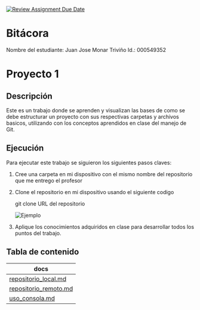 [![Review Assignment Due Date](https://classroom.github.com/assets/deadline-readme-button-22041afd0340ce965d47ae6ef1cefeee28c7c493a6346c4f15d667ab976d596c.svg)](https://classroom.github.com/a/3WK28ho-)
# Bitácora
Nombre del estudiante: Juan Jose Monar Triviño 
Id.: 000549352
# Proyecto 1
## Descripción
Este es un trabajo donde se aprenden y visualizan las bases de como se debe estructurar un proyecto con sus respectivas carpetas y archivos basicos, utilizando con los conceptos aprendidos en clase del manejo de Git.
## Ejecución
Para ejecutar este trabajo se siguieron los siguientes pasos claves:
1. Cree una carpeta en mi dispositivo con el mismo nombre del repositorio que me entrego el profesor 
2. Clone el repositorio en mi dispositivo usando el siguiente codigo

   git clone URL del repositorio

   ![Ejemplo](~/Documents/prog-2510-git-github-MonarBQ/mi_proyecto/images/13b9045a-c23a-45d6-a6a6-5632f47a6b66.jpg)

3. Aplique los conocimientos adquiridos en clase para desarrollar todos los puntos del trabajo.

## Tabla de contenido 
| docs| 
|--------------|
|[repositorio_local.md](~/Documents/prog-2510-git-github-MonarBQ/mi_proyecto/docs/repositorio_local.md)|
|[repositorio_remoto.md](~/Documents/prog-2510-git-github-MonarBQ/mi_proyecto/docs/repositorio_remoto.md)|
|[uso_consola.md](~/Documents/prog-2510-git-github-MonarBQ/mi_proyecto/docs/uso_consola.md)|